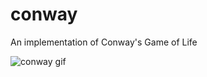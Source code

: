 # conway

An implementation of Conway's Game of Life

![conway gif](https://user-images.githubusercontent.com/1742830/90355552-ab8ae700-e01a-11ea-8bdc-d7f7a09b397d.gif)